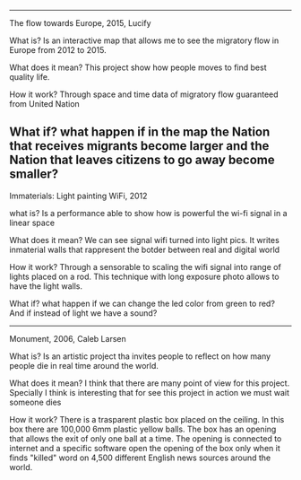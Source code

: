 
---------------------------------------------------------------------------------------------------------
The flow towards Europe, 2015, Lucify

What is?
Is an interactive map that allows me to see the migratory flow in Europe from 2012 to 2015.

What does it mean?
This project show how people moves to find best quality life.

How it work?
Through space and time data of migratory flow guaranteed from United Nation

What if?
what happen if in the map the Nation that receives migrants become larger and the Nation that leaves citizens to go away become smaller?
----------------------------------------------------------------------------------------------------------
Immaterials: Light painting WiFi, 2012

what is?
Is a performance able to show how is powerful the wi-fi signal in a linear space

What does it mean?
We can see signal wifi turned into light pics. It writes inmaterial walls that rappresent the botder between real and digital world 

How it work?
Through a sensorable to scaling the wifi signal into range of lights placed on a rod. This technique with long exposure photo
allows to have the light walls.

What if?
what happen if we can change the led color from green to red? And if instead of light we have a sound?

----------------------------------------------------------------------------------------------------------

Monument, 2006, Caleb Larsen

What is?
Is an artistic project tha invites people to reflect on how many people die in real time around the world.

What does it mean?
I think that there are many point of view for this project. Specially I think is interesting that for see this project in action
we must wait someone dies

How it work?
There is a trasparent plastic box placed on the ceiling. In this box there are 100,000 6mm plastic yellow balls. 
The box has an opening that allows the exit of only one ball at a time. The opening is connected to internet and a specific software
open the opening of the box only when it finds "killed" word on 4,500 different English news sources around the world.
